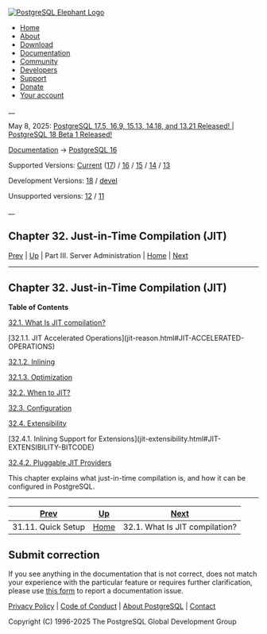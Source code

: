 [ ![PostgreSQL Elephant Logo](/media/img/about/press/elephant.png) ](/)

  * [Home](/ "Home")
  * [About](/about/ "About")
  * [Download](/download/ "Download")
  * [Documentation](/docs/ "Documentation")
  * [Community](/community/ "Community")
  * [Developers](/developer/ "Developers")
  * [Support](/support/ "Support")
  * [Donate](/about/donate/ "Donate")
  * [Your account](/account/ "Your account")

__

May 8, 2025: [ PostgreSQL 17.5, 16.9, 15.13, 14.18, and 13.21 Released! ](/about/news/postgresql-175-169-1513-1418-and-1321-released-3072/) | [ PostgreSQL 18 Beta 1 Released! ](/about/news/postgresql-18-beta-1-released-3070/)

[Documentation](/docs/ "Documentation") -> [PostgreSQL
16](/docs/16/index.html)

Supported Versions: [Current](/docs/current/jit.html "PostgreSQL 17 -
Chapter 32. Just-in-Time Compilation \(JIT\)") ([17](/docs/17/jit.html
"PostgreSQL 17 - Chapter 32. Just-in-Time Compilation \(JIT\)")) /
[16](/docs/16/jit.html "PostgreSQL 16 - Chapter 32. Just-in-Time Compilation
\(JIT\)") / [15](/docs/15/jit.html "PostgreSQL 15 - Chapter 32. Just-in-Time
Compilation \(JIT\)") / [14](/docs/14/jit.html "PostgreSQL 14 -
Chapter 32. Just-in-Time Compilation \(JIT\)") / [13](/docs/13/jit.html
"PostgreSQL 13 - Chapter 32. Just-in-Time Compilation \(JIT\)")

Development Versions: [18](/docs/18/jit.html "PostgreSQL 18 -
Chapter 32. Just-in-Time Compilation \(JIT\)") / [devel](/docs/devel/jit.html
"PostgreSQL devel - Chapter 32. Just-in-Time Compilation \(JIT\)")

Unsupported versions: [12](/docs/12/jit.html "PostgreSQL 12 -
Chapter 32. Just-in-Time Compilation \(JIT\)") / [11](/docs/11/jit.html
"PostgreSQL 11 - Chapter 32. Just-in-Time Compilation \(JIT\)")

__

Chapter 32. Just-in-Time Compilation (JIT)  
---  
[Prev](logical-replication-quick-setup.html "31.11. Quick Setup")  | [Up](admin.html "Part III. Server Administration") | Part III. Server Administration | [Home](index.html "PostgreSQL 16.9 Documentation") |  [Next](jit-reason.html "32.1. What Is JIT compilation?")  
  
* * *

## Chapter 32. Just-in-Time Compilation (JIT)

**Table of Contents**

[32.1. What Is JIT compilation?](jit-reason.html)

    

[32.1.1. JIT Accelerated Operations](jit-reason.html#JIT-ACCELERATED-
OPERATIONS)

[32.1.2. Inlining](jit-reason.html#JIT-INLINING)

[32.1.3. Optimization](jit-reason.html#JIT-OPTIMIZATION)

[32.2. When to JIT?](jit-decision.html)

[32.3. Configuration](jit-configuration.html)

[32.4. Extensibility](jit-extensibility.html)

    

[32.4.1. Inlining Support for Extensions](jit-extensibility.html#JIT-
EXTENSIBILITY-BITCODE)

[32.4.2. Pluggable JIT Providers](jit-extensibility.html#JIT-PLUGGABLE)

This chapter explains what just-in-time compilation is, and how it can be
configured in PostgreSQL.

* * *

[Prev](logical-replication-quick-setup.html "31.11. Quick Setup")  | [Up](admin.html "Part III. Server Administration") |  [Next](jit-reason.html "32.1. What Is JIT compilation?")  
---|---|---  
31.11. Quick Setup  | [Home](index.html "PostgreSQL 16.9 Documentation") |  32.1. What Is JIT compilation?  
  
## Submit correction

If you see anything in the documentation that is not correct, does not match
your experience with the particular feature or requires further clarification,
please use [this form](/account/comments/new/16/jit.html/) to report a
documentation issue.

[Privacy Policy](/about/privacypolicy) | [Code of Conduct](/about/policies/coc/) | [About PostgreSQL](/about/) | [Contact](/about/contact/)  

Copyright (C) 1996-2025 The PostgreSQL Global Development Group

